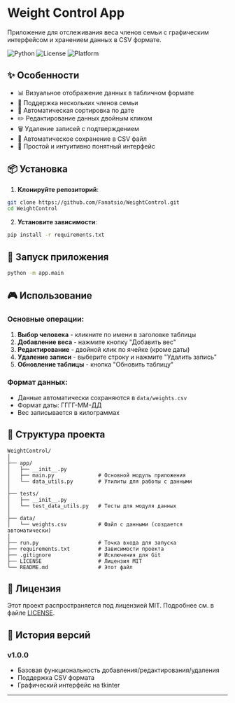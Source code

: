 # Weight Control App

Приложение для отслеживания веса членов семьи с графическим интерфейсом и хранением данных в CSV формате.

![Python](https://img.shields.io/badge/Python-3.8%2B-blue)
![License](https://img.shields.io/badge/License-MIT-green)
![Platform](https://img.shields.io/badge/Platform-Windows%2C%20Linux%2C%20macOS-lightgrey)

## ✨ Особенности

- 📊 Визуальное отображение данных в табличном формате
- 👥 Поддержка нескольких членов семьи
- 📅 Автоматическая сортировка по дате
- ✏️ Редактирование данных двойным кликом
- 🗑️ Удаление записей с подтверждением
- 💾 Автоматическое сохранение в CSV файл
- 🎯 Простой и интуитивно понятный интерфейс

## 📦 Установка

1. **Клонируйте репозиторий**:
```bash
git clone https://github.com/Fanatsio/WeightControl.git
cd WeightControl
```

2. **Установите зависимости**:
```bash
pip install -r requirements.txt
```

## 🚀 Запуск приложения
```bash
python -m app.main
```

## 🎮 Использование

### Основные операции:

1. **Выбор человека** - кликните по имени в заголовке таблицы
2. **Добавление веса** - нажмите кнопку "Добавить вес"
3. **Редактирование** - двойной клик по ячейке (кроме даты)
4. **Удаление записи** - выберите строку и нажмите "Удалить запись"
5. **Обновление таблицы** - кнопка "Обновить таблицу"

### Формат данных:
- Данные автоматически сохраняются в `data/weights.csv`
- Формат даты: ГГГГ-ММ-ДД
- Вес записывается в килограммах

## 📁 Структура проекта

```
WeightControl/
│
├── app/ 
│   ├── __init__.py
│   ├── main.py              # Основной модуль приложения
│   └── data_utils.py        # Утилиты для работы с данными
│
├── tests/
│   ├── __init__.py
│   └── test_data_utils.py   # Тесты для модуля данных
│
├── data/                 
│   └── weights.csv          # Файл с данными (создается автоматически)
│
├── run.py                   # Точка входа для запуска
├── requirements.txt         # Зависимости проекта
├── .gitignore               # Исключения для Git
├── LICENSE                  # Лицензия MIT
└── README.md                # Этот файл
```

## 📝 Лицензия

Этот проект распространяется под лицензией MIT. Подробнее см. в файле [LICENSE](LICENSE).

## 🔄 История версий

### v1.0.0
- Базовая функциональность добавления/редактирования/удаления
- Поддержка CSV формата
- Графический интерфейс на tkinter

---